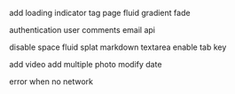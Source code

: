 add loading indicator
tag page
fluid gradient fade

authentication
user comments
email api

disable space fluid splat
markdown textarea enable tab key

add video
add multiple photo
modify date

error when no network
